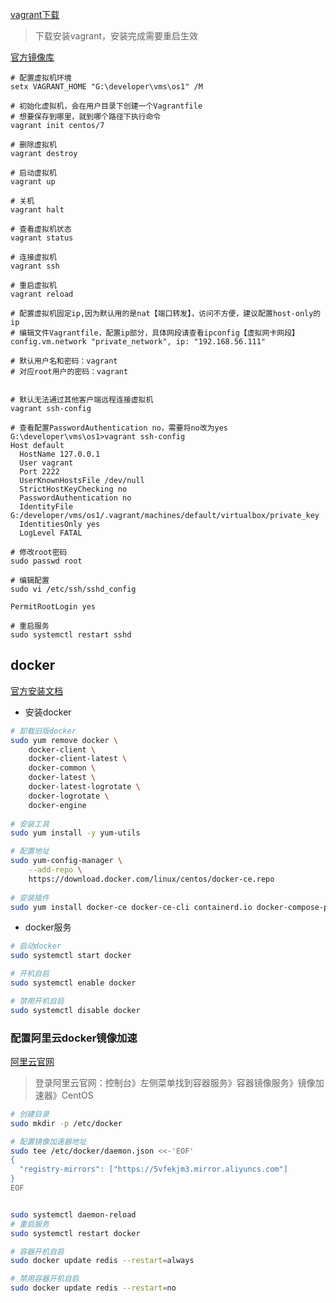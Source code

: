 [vagrant下载](https://www.vagrantup.com/)

> 下载安装vagrant，安装完成需要重启生效

[官方镜像库](https://app.vagrantup.com/boxes/search)

```shell
# 配置虚拟机环境
setx VAGRANT_HOME "G:\developer\vms\os1" /M

# 初始化虚拟机，会在用户目录下创建一个Vagrantfile
# 想要保存到哪里，就到哪个路径下执行命令
vagrant init centos/7

# 删除虚拟机
vagrant destroy

# 启动虚拟机
vagrant up

# 关机
vagrant halt

# 查看虚拟机状态
vagrant status

# 连接虚拟机
vagrant ssh

# 重启虚拟机
vagrant reload

# 配置虚拟机固定ip,因为默认用的是nat【端口转发】，访问不方便，建议配置host-only的ip
# 编辑文件Vagrantfile，配置ip部分，具体网段请查看ipconfig【虚拟网卡网段】
config.vm.network "private_network", ip: "192.168.56.111"

# 默认用户名和密码：vagrant
# 对应root用户的密码：vagrant


# 默认无法通过其他客户端远程连接虚拟机
vagrant ssh-config

# 查看配置PasswordAuthentication no，需要将no改为yes
G:\developer\vms\os1>vagrant ssh-config
Host default
  HostName 127.0.0.1
  User vagrant
  Port 2222
  UserKnownHostsFile /dev/null
  StrictHostKeyChecking no
  PasswordAuthentication no
  IdentityFile G:/developer/vms/os1/.vagrant/machines/default/virtualbox/private_key
  IdentitiesOnly yes
  LogLevel FATAL
  
# 修改root密码
sudo passwd root

# 编辑配置
sudo vi /etc/ssh/sshd_config

PermitRootLogin yes

# 重启服务
sudo systemctl restart sshd
```



## docker

[官方安装文档](https://docs.docker.com/engine/install/centos/)

* 安装docker

```sh
# 卸载旧版docker
sudo yum remove docker \
    docker-client \
    docker-client-latest \
    docker-common \
    docker-latest \
    docker-latest-logrotate \
    docker-logrotate \
    docker-engine
    
# 安装工具
sudo yum install -y yum-utils

# 配置地址
sudo yum-config-manager \
    --add-repo \
    https://download.docker.com/linux/centos/docker-ce.repo
    
# 安装插件
sudo yum install docker-ce docker-ce-cli containerd.io docker-compose-plugin
```

* docker服务

```sh
# 启动docker
sudo systemctl start docker

# 开机自启
sudo systemctl enable docker

# 禁用开机自启
sudo systemctl disable docker
```

### 配置阿里云docker镜像加速

[阿里云官网](https://www.aliyun.com/)

> 登录阿里云官网：控制台》左侧菜单找到容器服务》容器镜像服务》镜像加速器》CentOS

```sh
# 创建目录
sudo mkdir -p /etc/docker

# 配置镜像加速器地址
sudo tee /etc/docker/daemon.json <<-'EOF'
{
  "registry-mirrors": ["https://5vfekjm3.mirror.aliyuncs.com"]
}
EOF


sudo systemctl daemon-reload
# 重启服务
sudo systemctl restart docker

# 容器开机自启
sudo docker update redis --restart=always

# 禁用容器开机自启
sudo docker update redis --restart=no
```

